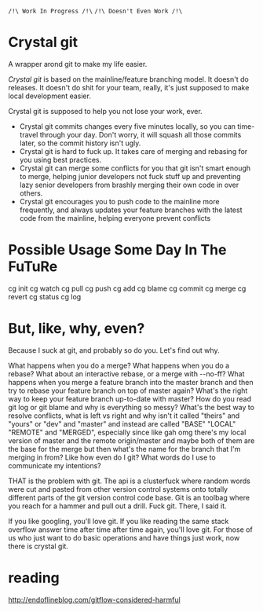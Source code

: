 `/!\ Work In Progress /!\`
`/!\ Doesn't Even Work /!\`

# Crystal git

A wrapper arond git to make my life easier.

*Crystal git* is based on the mainline/feature branching model. It doesn't do releases. It doesn't do shit for your team, really, it's just supposed to make local development easier.

Crystal git is supposed to help you not lose your work, ever.

 - Crystal git commits changes every five minutes locally, so you can time-travel through your day. Don't worry, it will squash all those commits later, so the commit history isn't ugly.
 - Crystal git is hard to fuck up. It takes care of merging and rebasing for you using best practices.
 - Crystal git can merge some conflicts for you that git isn't smart enough to merge, helping junior developers not fuck stuff up and preventing lazy senior developers from brashly merging their own code in over others.
 - Crystal git encourages you to push code to the mainline more frequently, and always updates your feature branches with the latest code from the mainline, helping everyone prevent conflicts


# Possible Usage Some Day In The FuTuRe

cg init
cg watch
cg pull
cg push
cg add
cg blame
cg commit
cg merge
cg revert
cg status
cg log

# But, like, why, even?

Because I suck at git, and probably so do you. Let's find out why.

What happens when you do a merge? What happens when you do a rebase? What about an interactive rebase, or a merge with --no-ff? What happens when you merge a feature branch into the master branch and then try to rebase your feature branch on top of master again? What's the right way to keep your feature branch up-to-date with master? How do you read git log or git blame and why is everything so messy? What's the best way to resolve conflicts, what is left vs right and why isn't it called "theirs" and "yours" or "dev" and "master" and instead are called "BASE" "LOCAL" "REMOTE" and "MERGED", especially since like gah omg there's my local version of master and the remote origin/master and maybe both of them are the base for the merge but then what's the name for the branch that I'm merging in from? Like how even do I git? What words do I use to communicate my intentions?

THAT is the problem with git. The api is a clusterfuck where random words were cut and pasted from other version control systems onto totally different parts of the git version control code base. Git is an toolbag where you reach for a hammer and pull out a drill. Fuck git. There, I said it. 

If you like googling, you'll love git. If you like reading the same stack overflow answer time after time after time again, you'll love git. For those of us who just want to do basic operations and have things just work, now there is crystal git. 


# reading
http://endoflineblog.com/gitflow-considered-harmful
